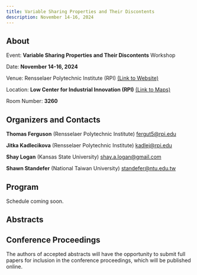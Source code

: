 ```yaml
---
title: Variable Sharing Properties and Their Discontents
description: November 14-16, 2024
---
```

## About
Event: **Variable Sharing Properties and Their Discontents** Workshop

Date: **November 14-16, 2024**

Venue: Rensselaer Polytechnic Institute (RPI) [(Link to Website)](https://www.rpi.edu/)

Location: **Low Center for Industrial Innovation (RPI)** [(Link to Maps)](https://www.google.com/maps/place/Low+Center+for+Industrial+Innovation/@42.7292449,-73.680798,16.75z/data=!4m6!3m5!1s0x89de0fa0754f2517:0xc812ad6a8b0415a0!8m2!3d42.7291622!4d-73.6786731!16s%2Fm%2F027sqdl?entry=ttu&g_ep=EgoyMDI0MTAyMC4xIKXMDSoASAFQAw%3D%3D)

Room Number: **3260**

## Organizers and Contacts

**Thomas Ferguson** (Rensselaer Polytechnic Institute) fergut5@rpi.edu

**Jitka Kadlecikova** (Rensselaer Polytechnic Institute) kadlej@rpi.edu

**Shay Logan** (Kansas State University) shay.a.logan@gmail.com

**Shawn Standefer** (National Taiwan University) standefer@ntu.edu.tw


## Program

Schedule coming soon.

## Abstracts


## Conference Proceedings

The authors of accepted abstracts will have the opportunity to submit full papers for inclusion in the conference proceedings, which will be published online.



<style>
header .project-name {
  font-size: 2.5rem;
}

header .project-tagline {
  display: none;
}

header .btn {
  display: none;
}
</style>

